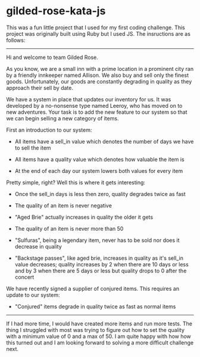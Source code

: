 # gilded-rose-kata-js


This was a fun little project that I used for my first coding challenge. This project was originally built using Ruby but I used JS. The insructions are as follows:

***

Hi and welcome to team Gilded Rose.

As you know, we are a small inn with a prime location in a prominent city ran by a friendly innkeeper named Allison. We also buy and sell only the finest goods. Unfortunately, our goods are constantly degrading in quality as they approach their sell by date.

We have a system in place that updates our inventory for us. It was developed by a no-nonsense type named Leeroy, who has moved on to new adventures. Your task is to add the new feature to our system so that we can begin selling a new category of items.

First an introduction to our system:

 - All items have a sell_in value which denotes the number of days we have to sell the item

 - All items have a quality value which denotes how valuable the item is

 - At the end of each day our system lowers both values for every item

Pretty simple, right? Well this is where it gets interesting:

 - Once the sell_in days is less then zero, quality degrades twice as fast

 - The quality of an item is never negative

 - "Aged Brie" actually increases in quality the older it gets

 - The quality of an item is never more than 50

 - "Sulfuras", being a legendary item, never has to be sold nor does it decrease in quality

 - "Backstage passes", like aged brie, increases in quality as it's sell_in value decreases; quality increases by 2 when there are 10 days or less and by 3 when there are 5 days or less but quality drops to 0 after the concert

We have recently signed a supplier of conjured items. This requires an update to our system:

 - "Conjured" items degrade in quality twice as fast as normal items
 
 ***

If I had more time, I would have created more items and run more tests. The thing I struggled with most was trying to figure out how to set the quality with a minimum value of 0 and a max of 50. I am quite happy with how how this turned out and I am looking forward to solving a more difficult challenge next.
